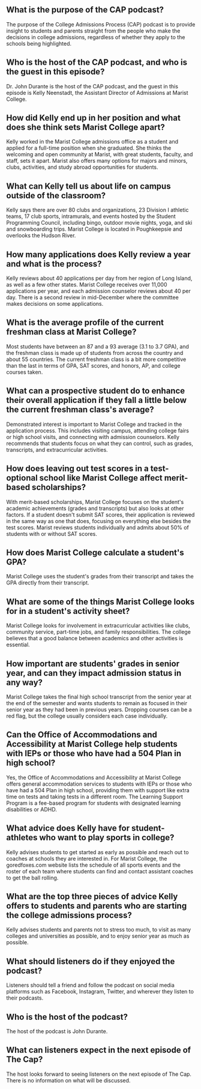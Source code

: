 ## What is the purpose of the CAP podcast?
The purpose of the College Admissions Process (CAP) podcast is to provide insight to students and parents straight from the people who make the decisions in college admissions, regardless of whether they apply to the schools being highlighted.

## Who is the host of the CAP podcast, and who is the guest in this episode?
Dr. John Durante is the host of the CAP podcast, and the guest in this episode is Kelly Neenstadt, the Assistant Director of Admissions at Marist College.

## How did Kelly end up in her position and what does she think sets Marist College apart?
Kelly worked in the Marist College admissions office as a student and applied for a full-time position when she graduated. She thinks the welcoming and open community at Marist, with great students, faculty, and staff, sets it apart. Marist also offers many options for majors and minors, clubs, activities, and study abroad opportunities for students.

## What can Kelly tell us about life on campus outside of the classroom?
Kelly says there are over 80 clubs and organizations, 23 Division I athletic teams, 17 club sports, intramurals, and events hosted by the Student Programming Council, including bingo, outdoor movie nights, yoga, and ski and snowboarding trips. Marist College is located in Poughkeepsie and overlooks the Hudson River.

## How many applications does Kelly review a year and what is the process?
Kelly reviews about 40 applications per day from her region of Long Island, as well as a few other states. Marist College receives over 11,000 applications per year, and each admission counselor reviews about 40 per day. There is a second review in mid-December where the committee makes decisions on some applications.

## What is the average profile of the current freshman class at Marist College?
Most students have between an 87 and a 93 average (3.1 to 3.7 GPA), and the freshman class is made up of students from across the country and about 55 countries. The current freshman class is a bit more competitive than the last in terms of GPA, SAT scores, and honors, AP, and college courses taken.

## What can a prospective student do to enhance their overall application if they fall a little below the current freshman class's average?
Demonstrated interest is important to Marist College and tracked in the application process. This includes visiting campus, attending college fairs or high school visits, and connecting with admission counselors. Kelly recommends that students focus on what they can control, such as grades, transcripts, and extracurricular activities.

## How does leaving out test scores in a test-optional school like Marist College affect merit-based scholarships?
With merit-based scholarships, Marist College focuses on the student's academic achievements (grades and transcripts) but also looks at other factors. If a student doesn't submit SAT scores, their application is reviewed in the same way as one that does, focusing on everything else besides the test scores. Marist reviews students individually and admits about 50% of students with or without SAT scores.

## How does Marist College calculate a student's GPA?
Marist College uses the student's grades from their transcript and takes the GPA directly from their transcript.

## What are some of the things Marist College looks for in a student's activity sheet?
Marist College looks for involvement in extracurricular activities like clubs, community service, part-time jobs, and family responsibilities. The college believes that a good balance between academics and other activities is essential.

## How important are students' grades in senior year, and can they impact admission status in any way?
Marist College takes the final high school transcript from the senior year at the end of the semester and wants students to remain as focused in their senior year as they had been in previous years. Dropping courses can be a red flag, but the college usually considers each case individually.

## Can the Office of Accommodations and Accessibility at Marist College help students with IEPs or those who have had a 504 Plan in high school?
Yes, the Office of Accommodations and Accessibility at Marist College offers general accommodation services to students with IEPs or those who have had a 504 Plan in high school, providing them with support like extra time on tests and taking tests in a different room. The Learning Support Program is a fee-based program for students with designated learning disabilities or ADHD.

## What advice does Kelly have for student-athletes who want to play sports in college?
Kelly advises students to get started as early as possible and reach out to coaches at schools they are interested in. For Marist College, the goredfoxes.com website lists the schedule of all sports events and the roster of each team where students can find and contact assistant coaches to get the ball rolling.

## What are the top three pieces of advice Kelly offers to students and parents who are starting the college admissions process?
Kelly advises students and parents not to stress too much, to visit as many colleges and universities as possible, and to enjoy senior year as much as possible.

## What should listeners do if they enjoyed the podcast?
Listeners should tell a friend and follow the podcast on social media platforms such as Facebook, Instagram, Twitter, and wherever they listen to their podcasts.

## Who is the host of the podcast?
The host of the podcast is John Durante.

## What can listeners expect in the next episode of The Cap?
The host looks forward to seeing listeners on the next episode of The Cap. There is no information on what will be discussed.


